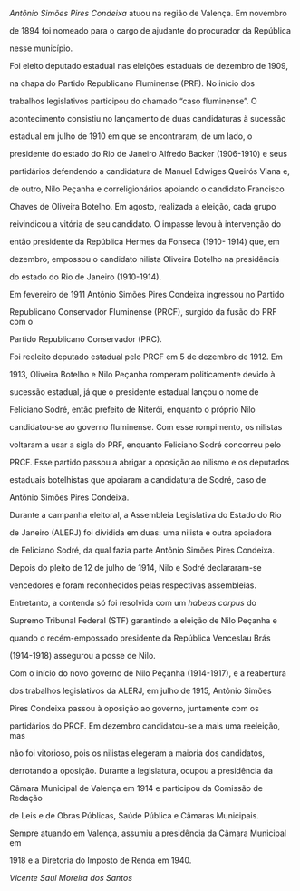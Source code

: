 

*Antônio Simões Pires Condeixa* atuou na região de Valença. Em novembro

de 1894 foi nomeado para o cargo de ajudante do procurador da República

nesse município.



Foi eleito deputado estadual nas eleições estaduais de dezembro de 1909,

na chapa do Partido Republicano Fluminense (PRF). No início dos

trabalhos legislativos participou do chamado “caso fluminense”. O

acontecimento consistiu no lançamento de duas candidaturas à sucessão

estadual em julho de 1910 em que se encontraram, de um lado, o

presidente do estado do Rio de Janeiro Alfredo Backer (1906-1910) e seus

partidários defendendo a candidatura de Manuel Edwiges Queirós Viana e,

de outro, Nilo Peçanha e correligionários apoiando o candidato Francisco

Chaves de Oliveira Botelho. Em agosto, realizada a eleição, cada grupo

reivindicou a vitória de seu candidato. O impasse levou à intervenção do

então presidente da República Hermes da Fonseca (1910- 1914) que, em

dezembro, empossou o candidato nilista Oliveira Botelho na presidência

do estado do Rio de Janeiro (1910-1914).



Em fevereiro de 1911 Antônio Simões Pires Condeixa ingressou no Partido

Republicano Conservador Fluminense (PRCF), surgido da fusão do PRF com o

Partido Republicano Conservador (PRC).



Foi reeleito deputado estadual pelo PRCF em 5 de dezembro de 1912. Em

1913, Oliveira Botelho e Nilo Peçanha romperam politicamente devido à

sucessão estadual, já que o presidente estadual lançou o nome de

Feliciano Sodré, então prefeito de Niterói, enquanto o próprio Nilo

candidatou-se ao governo fluminense. Com esse rompimento, os nilistas

voltaram a usar a sigla do PRF, enquanto Feliciano Sodré concorreu pelo

PRCF. Esse partido passou a abrigar a oposição ao nilismo e os deputados

estaduais botelhistas que apoiaram a candidatura de Sodré, caso de

Antônio Simões Pires Condeixa.



Durante a campanha eleitoral, a Assembleia Legislativa do Estado do Rio

de Janeiro (ALERJ) foi dividida em duas: uma nilista e outra apoiadora

de Feliciano Sodré, da qual fazia parte Antônio Simões Pires Condeixa.

Depois do pleito de 12 de julho de 1914, Nilo e Sodré declararam-se

vencedores e foram reconhecidos pelas respectivas assembleias.

Entretanto, a contenda só foi resolvida com um *habeas corpus* do

Supremo Tribunal Federal (STF) garantindo a eleição de Nilo Peçanha e

quando o recém-empossado presidente da República Venceslau Brás

(1914-1918) assegurou a posse de Nilo.



Com o início do novo governo de Nilo Peçanha (1914-1917), e a reabertura

dos trabalhos legislativos da ALERJ, em julho de 1915, Antônio Simões

Pires Condeixa passou à oposição ao governo, juntamente com os

partidários do PRCF. Em dezembro candidatou-se a mais uma reeleição, mas

não foi vitorioso, pois os nilistas elegeram a maioria dos candidatos,

derrotando a oposição. Durante a legislatura, ocupou a presidência da

Câmara Municipal de Valença em 1914 e participou da Comissão de Redação

de Leis e de Obras Públicas, Saúde Pública e Câmaras Municipais.



Sempre atuando em Valença, assumiu a presidência da Câmara Municipal em

1918 e a Diretoria do Imposto de Renda em 1940.



*Vicente Saul Moreira dos Santos*



